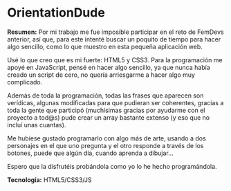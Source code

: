# OrientationDude
<b>Resumen:</b> Por mi trabajo me fue imposible participar en el reto de FemDevs anterior, así que, para este intenté buscar un poquito de tiempo para hacer algo sencillo, como lo que muestro en esta pequeña aplicación web.

Usé lo que creo que es mi fuerte: HTML5 y CSS3. Para la programación me apoyé en JavaScript, pensé en hacer algo sencillo, ya que nunca había creado un script de cero, no quería arriesgarme a hacer algo muy complicado.

Además de toda la programación, todas las frases que aparecen son verídicas, algunas modificadas para que pudieran ser coherentes, gracias a toda la gente que participó (muchísimas gracias por ayudarme con el proyecto a tod@s) pude crear un array bastante extenso (y eso que no incluí unas cuantas).

Me hubiese gustado programarlo con algo más de arte, usando a dos personajes en el que uno pregunta y el otro responde a través de los botones, puede que algún día, cuando aprenda a dibujar…

Espero que la disfrutéis probándola como yo lo he hecho programándola.

<b>Tecnología:</b> HTML5/CSS3/JS
